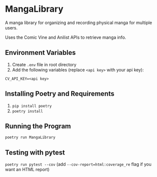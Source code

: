 # MangaLibrary
A manga library for organizing and recording physical manga for multiple users.

Uses the Comic Vine and Anilist APIs to retrieve manga info.

## Environment Variables
1. Create `.env` file in root directory
2. Add the following variables (replace `<api key>` with your api key):
```
CV_API_KEY=<api key>
```

## Installing Poetry and Requirements
1. `pip install poetry`
2. `poetry install`

## Running the Program
`poetry run MangaLibrary`

## Testing with pytest
`poetry run pytest --cov` (add `--cov-report=html:coverage_re` flag if you want an HTML report)
